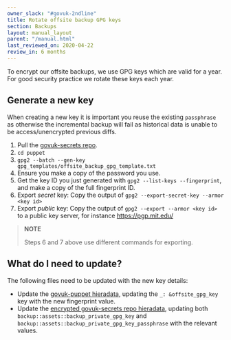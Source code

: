 ```yaml
---
owner_slack: "#govuk-2ndline"
title: Rotate offsite backup GPG keys
section: Backups
layout: manual_layout
parent: "/manual.html"
last_reviewed_on: 2020-04-22
review_in: 6 months
---
```


To encrypt our offsite backups, we use GPG keys which are valid for a year. For
good security practice we rotate these keys each year.

## Generate a new key

When creating a new key it is important you reuse the existing `passphrase` as
otherwise the incremental backup will fail as historical data is unable to be
access/unencrypted previous diffs.

1. Pull the [govuk-secrets repo](https://github.com/alphagov/govuk-secrets).
2. `cd puppet`
3. `gpg2 --batch --gen-key gpg_templates/offsite_backup_gpg_template.txt`
4. Ensure you make a copy of the password you use.
5. Get the key ID you just generated with `gpg2 --list-keys --fingerprint`, and make a copy of the full fingerprint ID.
6. Export _secret_ key: Copy the output of `gpg2 --export-secret-key --armor <key id>`
7. Export _public_ key: Copy the output of `gpg2 --export --armor <key id>` to a public key server, for instance <https://pgp.mit.edu/>

> **NOTE**
>
> Steps 6 and 7 above use different commands for exporting.

## What do I need to update?

The following files need to be updated with the new key details:

- Update the [govuk-puppet hieradata](https://github.com/alphagov/govuk-puppet/blob/master/hieradata/production.yaml),
  updating the `_: &offsite_gpg_key` key with the new fingerprint value.
- Update the [encrypted govuk-secrets repo hieradata](https://github.com/alphagov/govuk-secrets/blob/master/puppet/hieradata/production_credentials.yaml),
  updating both `backup::assets::backup_private_gpg_key` and `backup::assets::backup_private_gpg_key_passphrase` with
  the relevant values.
